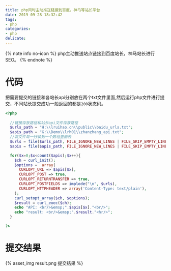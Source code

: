 ```yaml
---
title: php同时主动推送链接到百度，神马等站长平台
date: 2019-09-28 18:32:42
tags:
- php
categories:
- php
delicate:
---
```


{% note info no-icon %}
php主动推送站点链接到百度站长，神马站长进行SEO。
{% endnote %}

<!--more-->

# 代码
把需要提交的链接和各站长api分别放在两个txt文件里面,然后运行php文件进行提交，不同站长提交成功一般返回的都是`200`状态码。
```php
<?php
  
  //链接存放路径和站长api文件存放路径
  $urls_path = "H:\\lruihao.cn\\public\\baidu_urls.txt";
  $apis_path = "G:\\Demo\\lrh01\\zhanzhang_api.txt";
  //将文件每一行读到一个数组里面去
  $urls = file($urls_path, FILE_IGNORE_NEW_LINES | FILE_SKIP_EMPTY_LINES);
  $apis = file($apis_path, FILE_IGNORE_NEW_LINES | FILE_SKIP_EMPTY_LINES);

  for($x=0;$x<count($apis);$x++){
    $ch = curl_init();
    $options =  array(
      CURLOPT_URL => $apis[$x],
      CURLOPT_POST => true,
      CURLOPT_RETURNTRANSFER => true,
      CURLOPT_POSTFIELDS => implode("\n", $urls),
      CURLOPT_HTTPHEADER => array('Content-Type: text/plain'),
    );
    curl_setopt_array($ch, $options);
    $result = curl_exec($ch);
    echo "API: <br/>&emsp;".$apis[$x]."<br/>";
    echo "result: <br/>&emsp;".$result."<hr/>";
  }

?>
```

# 提交结果
{% asset_img result.png 提交结果 %}